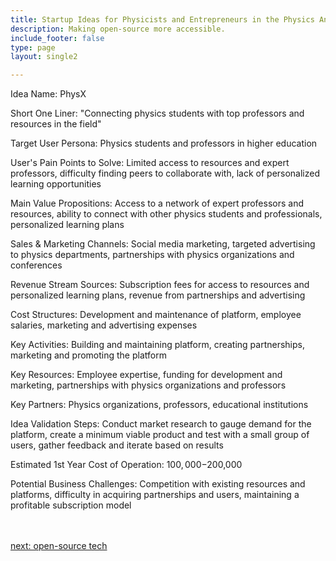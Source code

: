 ```yaml
---
title: Startup Ideas for Physicists and Entrepreneurs in the Physics And Higher Education  Industry
description: Making open-source more accessible.
include_footer: false
type: page
layout: single2

---
```


<p>
Idea Name: PhysX

Short One Liner: "Connecting physics students with top professors and resources in the field"

Target User Persona: Physics students and professors in higher education

User's Pain Points to Solve: Limited access to resources and expert professors, difficulty finding peers to collaborate with, lack of personalized learning opportunities

Main Value Propositions: Access to a network of expert professors and resources, ability to connect with other physics students and professionals, personalized learning plans

Sales & Marketing Channels: Social media marketing, targeted advertising to physics departments, partnerships with physics organizations and conferences

Revenue Stream Sources: Subscription fees for access to resources and personalized learning plans, revenue from partnerships and advertising

Cost Structures: Development and maintenance of platform, employee salaries, marketing and advertising expenses

Key Activities: Building and maintaining platform, creating partnerships, marketing and promoting the platform

Key Resources: Employee expertise, funding for development and marketing, partnerships with physics organizations and professors

Key Partners: Physics organizations, professors, educational institutions

Idea Validation Steps: Conduct market research to gauge demand for the platform, create a minimum viable product and test with a small group of users, gather feedback and iterate based on results

Estimated 1st Year Cost of Operation: $100,000-$200,000

Potential Business Challenges: Competition with existing resources and platforms, difficulty in acquiring partnerships and users, maintaining a profitable subscription model

<br>
<br>
<a href="https://workdojos.com/physicist/tech">next: open-source tech</a>
</p>